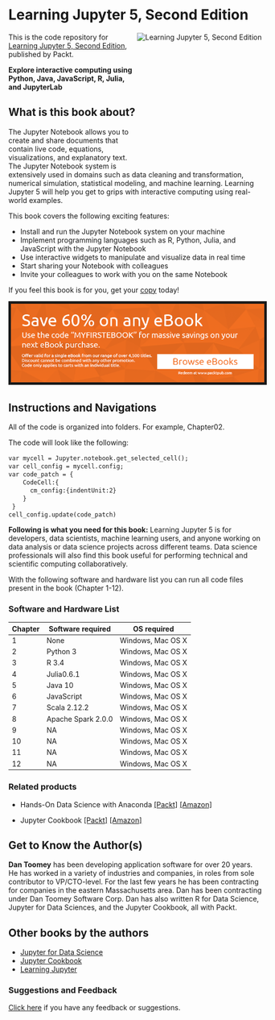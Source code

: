 # Learning Jupyter 5, Second Edition

<a href="https://www.packtpub.com/big-data-and-business-intelligence/learning-jupyter-5-second-edition?utm_source=github&utm_medium=repository&utm_campaign=9781789137408"><img src="https://www.packtpub.com/sites/default/files/B10526_MockupCover.png" alt="Learning Jupyter 5, Second Edition" height="256px" align="right"></a>

This is the code repository for [Learning Jupyter 5, Second Edition](https://www.packtpub.com/big-data-and-business-intelligence/learning-jupyter-5-second-edition?utm_source=github&utm_medium=repository&utm_campaign=9781789137408), published by Packt.

**Explore interactive computing using Python, Java, JavaScript, R, Julia, and JupyterLab**

## What is this book about?
The Jupyter Notebook allows you to create and share documents that contain live code, equations, visualizations, and explanatory text. The Jupyter Notebook system is extensively used in domains such as data cleaning and transformation, numerical simulation, statistical modeling, and machine learning. Learning Jupyter 5 will help you get to grips with interactive computing using real-world examples.

This book covers the following exciting features: 
* Install and run the Jupyter Notebook system on your machine
* Implement programming languages such as R, Python, Julia, and JavaScript with the Jupyter Notebook
* Use interactive widgets to manipulate and visualize data in real time
* Start sharing your Notebook with colleagues
* Invite your colleagues to work with you on the same Notebook

If you feel this book is for you, get your [copy](https://www.amazon.com/dp/1789137403) today!

<a href="https://www.packtpub.com/?utm_source=github&utm_medium=banner&utm_campaign=GitHubBanner"><img src="https://raw.githubusercontent.com/PacktPublishing/GitHub/master/GitHub.png" 
alt="https://www.packtpub.com/" border="5" /></a>


## Instructions and Navigations
All of the code is organized into folders. For example, Chapter02.

The code will look like the following:
```
var mycell = Jupyter.notebook.get_selected_cell();
var cell_config = mycell.config;
var code_patch = {
    CodeCell:{
      cm_config:{indentUnit:2}
    }
 }
cell_config.update(code_patch)
```

**Following is what you need for this book:**
Learning Jupyter 5 is for developers, data scientists, machine learning users, and anyone working on data analysis or data science projects across different teams. Data science professionals will also find this book useful for performing technical and scientific computing collaboratively.

With the following software and hardware list you can run all code files present in the book (Chapter 1-12).

### Software and Hardware List

| Chapter  | Software required   |     OS required   | 
| -------- | --------------------|-------------------| 
| 1        | None                | Windows, Mac OS X |
| 2        | Python 3            | Windows, Mac OS X |
| 3        | R 3.4               | Windows, Mac OS X |
| 4        | Julia0.6.1          | Windows, Mac OS X |
| 5        | Java 10             | Windows, Mac OS X |
| 6        | JavaScript          | Windows, Mac OS X |
| 7        | Scala 2.12.2        | Windows, Mac OS X |
| 8        | Apache Spark 2.0.0  | Windows, Mac OS X |
| 9        | NA                  | Windows, Mac OS X |
| 10       | NA                  | Windows, Mac OS X |
| 11       | NA                  | Windows, Mac OS X |
| 12       | NA                  | Windows, Mac OS X |





### Related products <Paste books from the Other books you may enjoy section>
* Hands-On Data Science with Anaconda [[Packt]](https://www.packtpub.com/big-data-and-business-intelligence/hands-data-science-anaconda?utm_source=github&utm_medium=repository&utm_campaign=9781788831192) [[Amazon]](https://www.amazon.com/dp/1788831195)

* Jupyter Cookbook [[Packt]](https://www.packtpub.com/big-data-and-business-intelligence/jupyter-cookbook?utm_source=github&utm_medium=repository&utm_campaign=9781788839440) [[Amazon]](https://www.amazon.com/dp/1788839447)

## Get to Know the Author(s)
**Dan Toomey** has been developing application software for over 20 years. He has worked in a variety of industries and companies, in roles from sole contributor to VP/CTO-level. For the last few years he has been contracting for companies in the eastern Massachusetts area. Dan has been contracting under Dan Toomey Software Corp. Dan has also written R for Data Science, Jupyter for Data Sciences, and the Jupyter Cookbook, all with Packt.




## Other books by the authors
* [Jupyter for Data Science](https://www.packtpub.com/big-data-and-business-intelligence/jupyter-data-science?utm_source=github&utm_medium=repository&utm_campaign=9781785880070)
* [Jupyter Cookbook](https://www.packtpub.com/big-data-and-business-intelligence/jupyter-cookbook?utm_source=github&utm_medium=repository&utm_campaign=9781788839440)
* [Learning Jupyter](https://www.packtpub.com/big-data-and-business-intelligence/learning-jupyter?utm_source=github&utm_medium=repository&utm_campaign=9781785884870)

### Suggestions and Feedback
[Click here](https://docs.google.com/forms/d/e/1FAIpQLSdy7dATC6QmEL81FIUuymZ0Wy9vH1jHkvpY57OiMeKGqib_Ow/viewform) if you have any feedback or suggestions.
